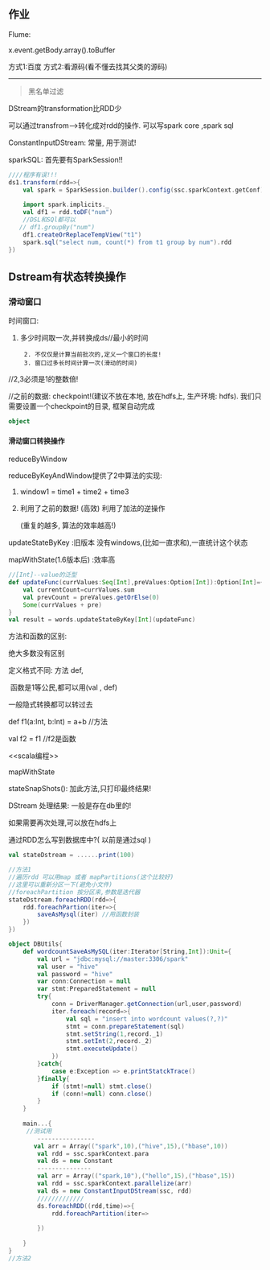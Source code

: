 ## 作业

Flume:

x.event.getBody.array().toBuffer

方式1:百度  方式2:看源码(看不懂去找其父类的源码)

---

> 黑名单过滤

DStream的transformation比RDD少

可以通过transfrom—>转化成对rdd的操作. 可以写spark core ,spark sql

ConstantInputDStream: 常量, 用于测试!

sparkSQL: 首先要有SparkSession!!

```scala
////程序有误!!!
ds1.transform(rdd=>{
    val spark = SparkSession.builder().config(ssc.sparkContext.getConf).getOrCreate()
    
    import spark.implicits._
    val df1 = rdd.toDF("num")
  	//DSL和SQl都可以
   // df1.groupBy("num")
  	df1.createOrReplaceTempView("t1")
    spark.sql("select num, count(*) from t1 group by num").rdd
})
```

## Dstream有状态转换操作

### 滑动窗口

时间窗口: 

1. 多少时间取一次,并转换成ds//最小的时间

		2. 不仅仅是计算当前批次的,定义一个窗口的长度! 
		3. 窗口过多长时间计算一次(滑动的时间)

//2,3必须是1的整数倍!

//之前的数据: checkpoint!(建议不放在本地, 放在hdfs上, 生产环境: hdfs). 我们只需要设置一个checkpoint的目录, 框架自动完成

```scala
object 
```

#### 滑动窗口转换操作

reduceByWindow

reduceByKeyAndWindow提供了2中算法的实现:

1. window1 = time1 + time2 + time3

2. 利用了之前的数据! (高效) 利用了加法的逆操作

   (重复的越多, 算法的效率越高!)

updateStateByKey :旧版本 没有windows,(比如一直求和),一直统计这个状态

mapWithState(1.6版本后) :效率高

```scala
//[Int]--value的泛型
def updateFunc(currValues:Seq[Int],preValues:Option[Int]):Option[Int]={
    val currentCount=currValues.sum
    val prevCount = preValues.getOrElse(0)
    Some(currValues + pre)
}
val result = words.updateStateByKey[Int](updateFunc)
```

方法和函数的区别:

绝大多数没有区别

定义格式不同: 方法 def,

​			函数是1等公民,都可以用(val , def)

一般隐式转换都可以转过去

def f1(a:Int, b:Int) = a+b //方法

val f2 = f1 //f2是函数

<<scala编程>>

mapWithState

stateSnapShots(): 加此方法,只打印最终结果!

DStream 处理结果: 一般是存在db里的!

如果需要再次处理,可以放在hdfs上

通过RDD怎么写到数据库中?( 以前是通过sql )

```scala
val stateDstream = ......print(100)

//方法1
//遍历rdd 可以用map 或者 mapPartitions(这个比较好)
//这里可以重新分区一下(避免小文件)
//foreachPartition 按分区来,参数是迭代器
stateDstream.foreachRDD(rdd=>{
    rdd.foreachPartion(iter=>{
        saveAsMysql(iter) //用函数封装
    })
})

object DBUtils{
    def wordcountSaveAsMySQL(iter:Iterator[String,Int]):Unit={
        val url = "jdbc:mysql://master:3306/spark"
        val user = "hive"
        val password = "hive"
        var conn:Connection = null
        var stmt:PreparedStatement = null
        try{
            conn = DriverManager.getConnection(url,user,password)
            iter.foreach(record=>{
                val sql = "insert into wordcount values(?,?)"
                stmt = conn.prepareStatement(sql)
                stmt.setString(1,record._1)
                stmt.setInt(2,record._2)
                stmt.executeUpdate()
            })
        }catch{
            case e:Exception => e.printStatckTrace()
        }finally{
            if (stmt!=null) stmt.close()
            if (conn!=null) conn.close()
        }
    }
    
    main...{ 
     //测试用 
        ----------------
       val arr = Array(("spark",10),("hive",15),("hbase",10))
        val rdd = ssc.sparkContext.para
		val ds = new Constant
        ---------------
        val arr = Array(("spark,10"),("hello",15),("hbase",15))
        val rdd = ssc.sparkContext.parallelize(arr)
        val ds = new ConstantInputDStream(ssc, rdd)
        /////////////
        ds.foreachRDD((rdd,time)=>{
            rdd.foreachPartition(iter=>
                                
        })
        
    }
}
//方法2


```












